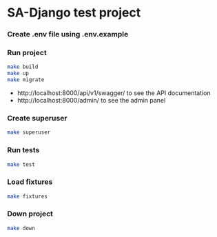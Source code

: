 # SA-Django test project

### Create .env file using .env.example

### Run project

```bash
make build
make up
make migrate
```

- http://localhost:8000/api/v1/swagger/ to see the API documentation
- http://localhost:8000/admin/ to see the admin panel

### Create superuser

```bash
make superuser
```

### Run tests

```bash
make test
```

### Load fixtures

```bash
make fixtures
```

### Down project

```bash
make down
```


